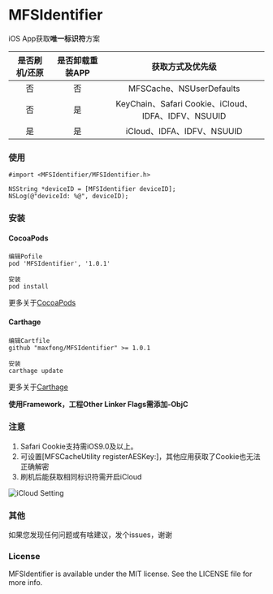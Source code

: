 # MFSIdentifier
iOS App获取**唯一标识符**方案

| 是否刷机/还原  | 是否卸载重装APP   | 获取方式及优先级 | 
| :----: | :------: | :-------------: |
|    否  |    否    |   MFSCache、NSUserDefaults  |
|    否  |    是    |   KeyChain、Safari Cookie、iCloud、IDFA、IDFV、NSUUID |
|    是  |    是    |   iCloud、IDFA、IDFV、NSUUID |

### 使用  

```
#import <MFSIdentifier/MFSIdentifier.h>

NSString *deviceID = [MFSIdentifier deviceID];
NSLog(@"deviceId: %@", deviceID);
```

### 安装  

#### CocoaPods

```
编辑Pofile
pod 'MFSIdentifier', '1.0.1'
```

```
安装
pod install
```

更多关于[CocoaPods](https://cocoapods.org/)

#### Carthage
```
编辑Cartfile
github "maxfong/MFSIdentifier" >= 1.0.1
```

```
安装
carthage update
```

更多关于[Carthage](https://github.com/Carthage/Carthage)

**使用Framework，工程Other Linker Flags需添加-ObjC**

### 注意
1. Safari Cookie支持需iOS9.0及以上。
2. 可设置[MFSCacheUtility registerAESKey:]，其他应用获取了Cookie也无法正确解密  
3. 刷机后能获取相同标识符需开启iCloud
 
 ![iCloud Setting](Assets/settingicloud.png)
 
### 其他
如果您发现任何问题或有啥建议，发个issues，谢谢

### License
MFSIdentifier is available under the MIT license. See the LICENSE file for more info.
